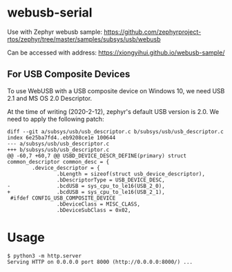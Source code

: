 # webusb-serial

Use with Zephyr webusb sample: https://github.com/zephyrproject-rtos/zephyr/tree/master/samples/subsys/usb/webusb

Can be accessed with address: https://xiongyihui.github.io/webusb-sample/

## For USB Composite Devices
To use WebUSB with a USB composite device on Windows 10, we need USB 2.1 and MS OS 2.0 Descriptor.

At the time of writing (2020-2-12), zephyr's default USB version is 2.0. We need to apply the following patch:

```
diff --git a/subsys/usb/usb_descriptor.c b/subsys/usb/usb_descriptor.c
index 6e25ba7fd4..eb9208ce1e 100644
--- a/subsys/usb/usb_descriptor.c
+++ b/subsys/usb/usb_descriptor.c
@@ -60,7 +60,7 @@ USBD_DEVICE_DESCR_DEFINE(primary) struct common_descriptor common_desc = {
        .device_descriptor = {
                .bLength = sizeof(struct usb_device_descriptor),
                .bDescriptorType = USB_DEVICE_DESC,
-               .bcdUSB = sys_cpu_to_le16(USB_2_0),
+               .bcdUSB = sys_cpu_to_le16(USB_2_1),
 #ifdef CONFIG_USB_COMPOSITE_DEVICE
                .bDeviceClass = MISC_CLASS,
                .bDeviceSubClass = 0x02,
```

Usage
=====

    $ python3 -m http.server
    Serving HTTP on 0.0.0.0 port 8000 (http://0.0.0.0:8000/) ...
